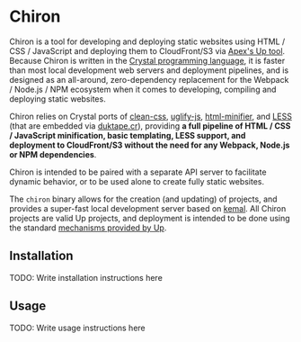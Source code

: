 # Chiron

Chiron is a tool for developing and deploying static websites using HTML / CSS / JavaScript
and deploying them to CloudFront/S3 via [Apex's Up tool](https://apex.sh/docs/up).
Because Chiron is written in the [Crystal programming language](https://crystal-lang.org),
it is faster than most local development web servers and deployment pipelines, and is designed
as an all-around, zero-dependency replacement for the Webpack / Node.js / NPM ecosystem when it
comes to developing, compiling and deploying static websites.

Chiron relies on Crystal ports of [clean-css](https://github.com/jakubpawlowicz/clean-css),
[uglify-js](https://github.com/mishoo/UglifyJS2), [html-minifier](https://github.com/kangax/html-minifier),
and [LESS](http://lesscss.org/) (that are embedded via [duktape.cr](https://github.com/jessedoyle/duktape.cr)),
providing **a full pipeline of HTML / CSS / JavaScript minification, basic templating, LESS support, and deployment to CloudFront/S3 without the need for any Webpack, Node.js or NPM dependencies**.

Chiron is intended to be paired with a separate API server to facilitate dynamic behavior,
or to be used alone to create fully static websites.

The `chiron` binary allows for the creation (and updating) of projects, and provides
a super-fast local development server based on [kemal](https://kemalcr.com/). All Chiron
projects are valid Up projects, and deployment is intended to be done using the standard
[mechanisms provided by Up](https://apex.sh/docs/up/commands/#deploy).

## Installation

TODO: Write installation instructions here

## Usage

TODO: Write usage instructions here
